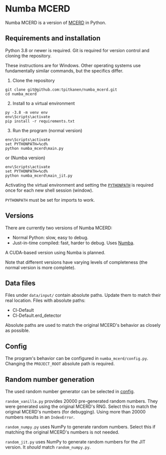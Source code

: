 # Numba MCERD

Numba MCERD is a version of [MCERD](https://github.com/JYU-IBA/mcerd) in Python.

## Requirements and installation

Python 3.8 or newer is required. Git is required for version control and cloning the repository.

These instructions are for Windows. Other operating systems use fundamentally similar commands, but the specifics differ.

1. Clone the repository
```
git clone git@github.com:tpitkanen/numba_mcerd.git
cd numba_mcerd
```

2. Install to a virtual environment

```
py -3.8 -m venv env
env\Scripts\activate
pip install -r requirements.txt
```

3. Run the program (normal version)

```
env\Scripts\activate
set PYTHONPATH=%cd%
python numba_mcerd\main.py
```

or (Numba version)

```
env\Scripts\activate
set PYTHONPATH=%cd%
python numba_mcerd\main_jit.py 
```

Activating the virtual environment and setting the [`PYTHONPATH`](https://docs.python.org/3/using/cmdline.html#envvar-PYTHONPATH) is required once for each new shell session (window).

`PYTHONPATH` must be set for imports to work.

## Versions

There are currently two versions of Numba MCERD:
- Normal Python: slow, easy to debug.
- Just-in-time compiled: fast, harder to debug. Uses [Numba](https://numba.pydata.org/).

A CUDA-based version using Numba is planned.

Note that different versions have varying levels of completeness (the normal version is more complete).

## Data files

Files under `data/input/` contain absolute paths. Update them to match their real location. Files with absolute paths:
- Cl-Default
- Cl-Default.erd_detector

Absolute paths are used to match the original MCERD's behavior as closely as possible.

## Config

The program's behavior can be configured in `numba_mcerd/config.py`. Changing the `PROJECT_ROOT` absolute path is required.

## Random number generation

The used random number generator can be selected in [config](#Config).

`random_vanilla.py` provides 20000 pre-generated random numbers. They were generated using the original MCERD's RNG. Select this to match the original MCERD's numbers (for debugging). Using more than 20000 numbers results in an `IndexError`.

`random_numpy.py` uses NumPy to generate random numbers. Select this if matching the original MCERD's numbers is not needed.

`random_jit.py` uses NumPy to generate random numbers for the JIT version. It *should* match `random_numpy.py`.
